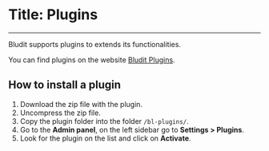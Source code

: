 # Title: Plugins
<!-- Position: 5 -->
---
Bludit supports plugins to extends its functionalities.

You can find plugins on the website [Bludit Plugins](https://plugins.bludit.com).

## How to install a plugin
1. Download the zip file with the plugin.
2. Uncompress the zip file.
3. Copy the plugin folder into the folder `/bl-plugins/`.
4. Go to the **Admin panel**, on the left sidebar go to **Settings > Plugins**.
5. Look for the plugin on the list and click on **Activate**.